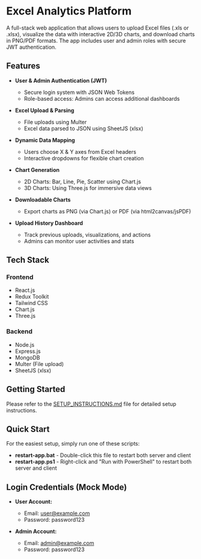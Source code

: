 # Excel Analytics Platform

A full-stack web application that allows users to upload Excel files (.xls or .xlsx), visualize the data with interactive 2D/3D charts, and download charts in PNG/PDF formats. The app includes user and admin roles with secure JWT authentication.

## Features

- **User & Admin Authentication (JWT)**
  - Secure login system with JSON Web Tokens
  - Role-based access: Admins can access additional dashboards

- **Excel Upload & Parsing**
  - File uploads using Multer
  - Excel data parsed to JSON using SheetJS (xlsx)

- **Dynamic Data Mapping**
  - Users choose X & Y axes from Excel headers
  - Interactive dropdowns for flexible chart creation

- **Chart Generation**
  - 2D Charts: Bar, Line, Pie, Scatter using Chart.js
  - 3D Charts: Using Three.js for immersive data views

- **Downloadable Charts**
  - Export charts as PNG (via Chart.js) or PDF (via html2canvas/jsPDF)

- **Upload History Dashboard**
  - Track previous uploads, visualizations, and actions
  - Admins can monitor user activities and stats

## Tech Stack

### Frontend
- React.js
- Redux Toolkit
- Tailwind CSS
- Chart.js
- Three.js

### Backend
- Node.js
- Express.js
- MongoDB
- Multer (File upload)
- SheetJS (xlsx)

## Getting Started

Please refer to the [SETUP_INSTRUCTIONS.md](./SETUP_INSTRUCTIONS.md) file for detailed setup instructions.

## Quick Start

For the easiest setup, simply run one of these scripts:

- **restart-app.bat** - Double-click this file to restart both server and client
- **restart-app.ps1** - Right-click and "Run with PowerShell" to restart both server and client

## Login Credentials (Mock Mode)

- **User Account:**
  - Email: user@example.com
  - Password: password123

- **Admin Account:**
  - Email: admin@example.com
  - Password: password123 